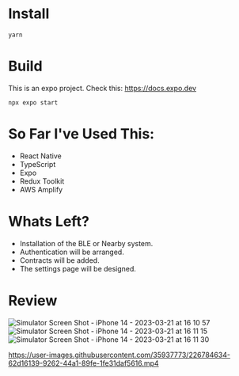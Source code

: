 # Install
```console
yarn
```
# Build
This is an expo project. Check this: https://docs.expo.dev
```console
npx expo start
```
# So Far I've Used This:
- React Native
- TypeScript
- Expo
- Redux Toolkit
- AWS Amplify
# Whats Left?
- Installation of the BLE or Nearby system.
- Authentication will be arranged.
- Contracts will be added.
- The settings page will be designed.
# Review
![Simulator Screen Shot - iPhone 14 - 2023-03-21 at 16 10 57](https://user-images.githubusercontent.com/35937773/226784590-908e2d5e-0007-4376-b34f-65eadfebf558.png)
![Simulator Screen Shot - iPhone 14 - 2023-03-21 at 16 11 15](https://user-images.githubusercontent.com/35937773/226784610-4a3d674e-6527-4278-b61d-1fc2bded4413.png)
![Simulator Screen Shot - iPhone 14 - 2023-03-21 at 16 11 30](https://user-images.githubusercontent.com/35937773/226784618-31584428-7faa-4012-b3c7-477d0a7d8043.png)

https://user-images.githubusercontent.com/35937773/226784634-62d16139-9262-44a1-89fe-1fe31daf5616.mp4

